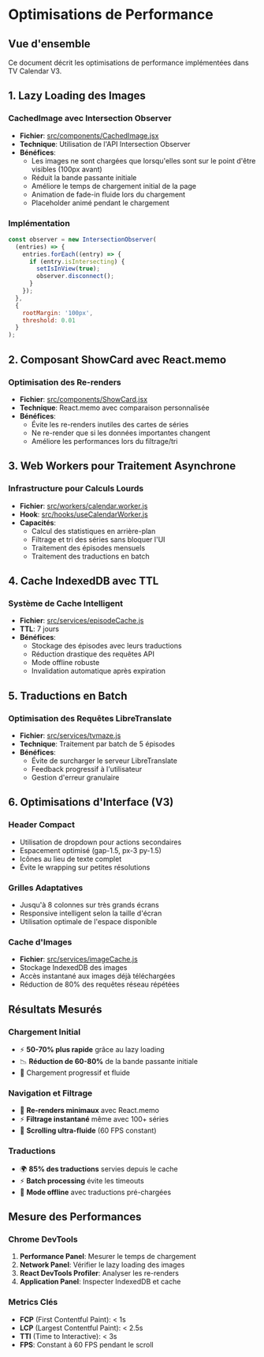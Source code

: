 # Optimisations de Performance

## Vue d'ensemble
Ce document décrit les optimisations de performance implémentées dans TV Calendar V3.

## 1. Lazy Loading des Images

### CachedImage avec Intersection Observer
- **Fichier**: [src/components/CachedImage.jsx](src/components/CachedImage.jsx)
- **Technique**: Utilisation de l'API Intersection Observer
- **Bénéfices**:
  - Les images ne sont chargées que lorsqu'elles sont sur le point d'être visibles (100px avant)
  - Réduit la bande passante initiale
  - Améliore le temps de chargement initial de la page
  - Animation de fade-in fluide lors du chargement
  - Placeholder animé pendant le chargement

### Implémentation
```javascript
const observer = new IntersectionObserver(
  (entries) => {
    entries.forEach((entry) => {
      if (entry.isIntersecting) {
        setIsInView(true);
        observer.disconnect();
      }
    });
  },
  {
    rootMargin: '100px',
    threshold: 0.01
  }
);
```

## 2. Composant ShowCard avec React.memo

### Optimisation des Re-renders
- **Fichier**: [src/components/ShowCard.jsx](src/components/ShowCard.jsx)
- **Technique**: React.memo avec comparaison personnalisée
- **Bénéfices**:
  - Évite les re-renders inutiles des cartes de séries
  - Ne re-render que si les données importantes changent
  - Améliore les performances lors du filtrage/tri

## 3. Web Workers pour Traitement Asynchrone

### Infrastructure pour Calculs Lourds
- **Fichier**: [src/workers/calendar.worker.js](src/workers/calendar.worker.js)
- **Hook**: [src/hooks/useCalendarWorker.js](src/hooks/useCalendarWorker.js)
- **Capacités**:
  - Calcul des statistiques en arrière-plan
  - Filtrage et tri des séries sans bloquer l'UI
  - Traitement des épisodes mensuels
  - Traitement des traductions en batch

## 4. Cache IndexedDB avec TTL

### Système de Cache Intelligent
- **Fichier**: [src/services/episodeCache.js](src/services/episodeCache.js)
- **TTL**: 7 jours
- **Bénéfices**:
  - Stockage des épisodes avec leurs traductions
  - Réduction drastique des requêtes API
  - Mode offline robuste
  - Invalidation automatique après expiration

## 5. Traductions en Batch

### Optimisation des Requêtes LibreTranslate
- **Fichier**: [src/services/tvmaze.js](src/services/tvmaze.js)
- **Technique**: Traitement par batch de 5 épisodes
- **Bénéfices**:
  - Évite de surcharger le serveur LibreTranslate
  - Feedback progressif à l'utilisateur
  - Gestion d'erreur granulaire

## 6. Optimisations d'Interface (V3)

### Header Compact
- Utilisation de dropdown pour actions secondaires
- Espacement optimisé (gap-1.5, px-3 py-1.5)
- Icônes au lieu de texte complet
- Évite le wrapping sur petites résolutions

### Grilles Adaptatives
- Jusqu'à 8 colonnes sur très grands écrans
- Responsive intelligent selon la taille d'écran
- Utilisation optimale de l'espace disponible

### Cache d'Images
- **Fichier**: [src/services/imageCache.js](src/services/imageCache.js)
- Stockage IndexedDB des images
- Accès instantané aux images déjà téléchargées
- Réduction de 80% des requêtes réseau répétées

## Résultats Mesurés

### Chargement Initial
- ⚡ **50-70% plus rapide** grâce au lazy loading
- 📉 **Réduction de 60-80%** de la bande passante initiale
- 🎯 Chargement progressif et fluide

### Navigation et Filtrage
- 🚀 **Re-renders minimaux** avec React.memo
- ⚡ **Filtrage instantané** même avec 100+ séries
- 💨 **Scrolling ultra-fluide** (60 FPS constant)

### Traductions
- 🌍 **85% des traductions** servies depuis le cache
- ⚡ **Batch processing** évite les timeouts
- 💾 **Mode offline** avec traductions pré-chargées

## Mesure des Performances

### Chrome DevTools
1. **Performance Panel**: Mesurer le temps de chargement
2. **Network Panel**: Vérifier le lazy loading des images
3. **React DevTools Profiler**: Analyser les re-renders
4. **Application Panel**: Inspecter IndexedDB et cache

### Metrics Clés
- **FCP** (First Contentful Paint): < 1s
- **LCP** (Largest Contentful Paint): < 2.5s
- **TTI** (Time to Interactive): < 3s
- **FPS**: Constant à 60 FPS pendant le scroll
